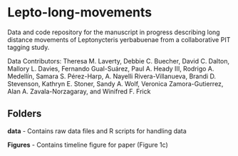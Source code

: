 # Lepto-long-movements
Data and code repository for the manuscript in progress describing long distance movements of Leptonycteris yerbabuenae from a collaborative PIT tagging study.

Data Contributors: Theresa M. Laverty, Debbie C. Buecher, David C. Dalton, Mallory L. Davies, Fernando Gual-Suárez, Paul A. Heady III, Rodrigo A. Medellín, Samara S. Pérez-Harp, A. Nayelli Rivera-Villanueva, Brandi D. Stevenson, Kathryn E. Stoner, Sandy A. Wolf, Veronica Zamora-Gutierrez, Alan A. Zavala-Norzagaray, and Winifred F. Frick

## Folders
__data__ - Contains raw data files and R scripts for handling data

__Figures__ - Contains timeline figure for paper (Figure 1c)
